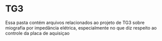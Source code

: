 # TG3

Essa pasta contém arquivos relacionados ao projeto de TG3 sobre miografia por impedância elétrica, 
especialmente no que diz respeito ao controle da placa de aquisiçao
